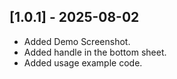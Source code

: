 ## [1.0.1] - 2025-08-02

- Added Demo Screenshot.
- Added handle in the bottom sheet.
- Added usage example code.

